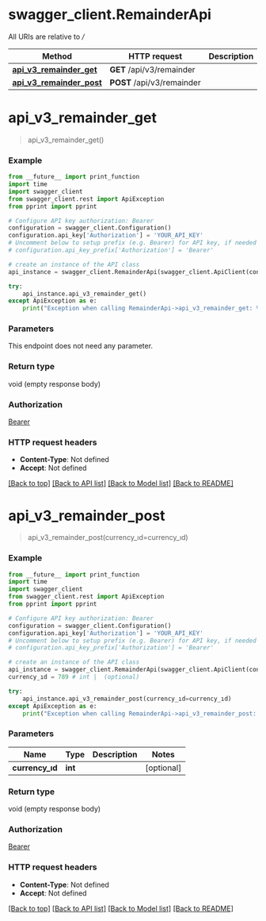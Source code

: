 # swagger_client.RemainderApi

All URIs are relative to */*

Method | HTTP request | Description
------------- | ------------- | -------------
[**api_v3_remainder_get**](RemainderApi.md#api_v3_remainder_get) | **GET** /api/v3/remainder | 
[**api_v3_remainder_post**](RemainderApi.md#api_v3_remainder_post) | **POST** /api/v3/remainder | 

# **api_v3_remainder_get**
> api_v3_remainder_get()



### Example
```python
from __future__ import print_function
import time
import swagger_client
from swagger_client.rest import ApiException
from pprint import pprint

# Configure API key authorization: Bearer
configuration = swagger_client.Configuration()
configuration.api_key['Authorization'] = 'YOUR_API_KEY'
# Uncomment below to setup prefix (e.g. Bearer) for API key, if needed
# configuration.api_key_prefix['Authorization'] = 'Bearer'

# create an instance of the API class
api_instance = swagger_client.RemainderApi(swagger_client.ApiClient(configuration))

try:
    api_instance.api_v3_remainder_get()
except ApiException as e:
    print("Exception when calling RemainderApi->api_v3_remainder_get: %s\n" % e)
```

### Parameters
This endpoint does not need any parameter.

### Return type

void (empty response body)

### Authorization

[Bearer](../README.md#Bearer)

### HTTP request headers

 - **Content-Type**: Not defined
 - **Accept**: Not defined

[[Back to top]](#) [[Back to API list]](../README.md#documentation-for-api-endpoints) [[Back to Model list]](../README.md#documentation-for-models) [[Back to README]](../README.md)

# **api_v3_remainder_post**
> api_v3_remainder_post(currency_ıd=currency_ıd)



### Example
```python
from __future__ import print_function
import time
import swagger_client
from swagger_client.rest import ApiException
from pprint import pprint

# Configure API key authorization: Bearer
configuration = swagger_client.Configuration()
configuration.api_key['Authorization'] = 'YOUR_API_KEY'
# Uncomment below to setup prefix (e.g. Bearer) for API key, if needed
# configuration.api_key_prefix['Authorization'] = 'Bearer'

# create an instance of the API class
api_instance = swagger_client.RemainderApi(swagger_client.ApiClient(configuration))
currency_ıd = 789 # int |  (optional)

try:
    api_instance.api_v3_remainder_post(currency_ıd=currency_ıd)
except ApiException as e:
    print("Exception when calling RemainderApi->api_v3_remainder_post: %s\n" % e)
```

### Parameters

Name | Type | Description  | Notes
------------- | ------------- | ------------- | -------------
 **currency_ıd** | **int**|  | [optional] 

### Return type

void (empty response body)

### Authorization

[Bearer](../README.md#Bearer)

### HTTP request headers

 - **Content-Type**: Not defined
 - **Accept**: Not defined

[[Back to top]](#) [[Back to API list]](../README.md#documentation-for-api-endpoints) [[Back to Model list]](../README.md#documentation-for-models) [[Back to README]](../README.md)

